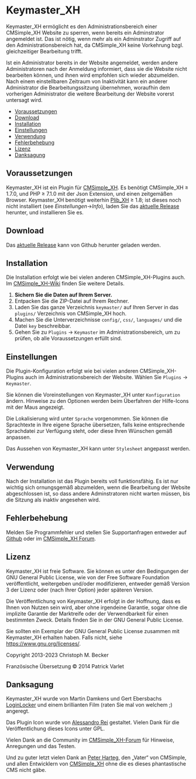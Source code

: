 # Keymaster_XH

Keymaster_XH ermöglicht es den Administrationsbereich einer
CMSimple_XH Website zu sperren, wenn bereits ein Adminstrator
angemeldet ist. Das ist nötig, wenn mehr als ein Adminstrator Zugriff
auf den Administrationsbereich hat, da CMSimple_XH keine
Vorkehrung bzgl. gleichzeitiger Bearbeitung trifft.

Ist ein Administrator bereits in der Website angemeldet,
werden andere Administratoren nach der Anmeldung informiert,
dass sie die Website nicht bearbeiten können, und ihnen wird empfohlen
sich wieder abzumelden.
Nach einem einstellbaren Zeitraum von Inaktivität kann ein anderer
Administrator die Bearbeitungssitzung übernehmen, woraufhin dem vorherigen
Administrator die weitere Bearbeitung der Website vorerst untersagt wird.

- [Voraussetzungen](#voraussetzungen)
- [Download](#download)
- [Installation](#installation)
- [Einstellungen](#einstellungen)
- [Verwendung](#verwendung)
- [Fehlerbehebung](#fehlerbehebung)
- [Lizenz](#lizenz)
- [Danksagung](#danksagung)

## Voraussetzungen

Keymaster_XH ist ein Plugin für [CMSimple_XH](https://cmsimple-xh.org/de/).
Es benötigt CMSimple_XH ≥ 1.7.0,
und PHP ≥ 7.1.0 mit der Json Extension, und einen zeitgemäßen Browser.
Keymaster_XH benötigt weiterhin [Plib_XH](https://github.com/cmb69/plib_xh) ≥ 1.8;
ist dieses noch nicht installiert (see *Einstellungen*→*Info*),
laden Sie das [aktuelle Release](https://github.com/cmb69/plib_xh/releases/latest)
herunter, und installieren Sie es.


## Download

Das [aktuelle Release](https://github.com/cmb69/keymaster_xh/releases/latest)
kann von Github herunter geladen werden.

## Installation

Die Installation erfolgt wie bei vielen anderen
CMSimple_XH-Plugins auch. Im
[CMSimple_XH-Wiki](https://wiki.cmsimple-xh.org/doku.php/de:installation#plugins)
finden Sie weitere Details.

1. **Sichern Sie die Daten auf Ihrem Server.**
1. Entpacken Sie die ZIP-Datei auf Ihrem Rechner.
1. Laden Sie das ganze Verzeichnis `keymaster/` auf Ihren Server in das
   `plugins/` Verzeichnis von CMSimple_XH  hoch.
1. Machen Sie die Unterverzeichnisse `config/`, `css/`, `languages/`
   und die Datei `key` beschreibbar.
1. Gehen Sie zu `Plugins` → `Keymaster` im Administrationsbereich,
   um zu prüfen, ob alle Voraussetzungen erfüllt sind.

## Einstellungen

Die Plugin-Konfiguration erfolgt wie bei vielen anderen
CMSimple_XH-Plugins auch im Administrationsbereich der Website.
Wählen Sie `Plugins` → `Keymaster`.

Sie können die Voreinstellungen von Keymaster_XH unter
`Konfiguration` ändern. Hinweise zu den Optionen werden beim
Überfahren der Hilfe-Icons mit der Maus angezeigt.

Die Lokalisierung wird unter `Sprache` vorgenommen. Sie können die
Sprachtexte in Ihre eigene Sprache übersetzen, falls keine
entsprechende Sprachdatei zur Verfügung steht, oder diese Ihren
Wünschen gemäß anpassen.

Das Aussehen von Keymaster_XH kann unter `Stylesheet` angepasst werden.

## Verwendung

Nach der Installation ist das Plugin bereits voll funktionsfähig.
Es ist nur wichtig sich ornungsgemäß abzumelden, wenn die Bearbeitung
der Website abgeschlossen ist, so dass andere Adminstratoren nicht
warten müssen, bis die Sitzung als inaktiv angesehen wird.

## Fehlerbehebung

Melden Sie Programmfehler und stellen Sie Supportanfragen entweder auf
[Github](https://github.com/cmb69/keymaster_xh/issues) oder im
[CMSimple_XH Forum](https://cmsimpleforum.com/).

## Lizenz

Keymaster_XH ist freie Software. Sie können es unter den Bedingungen der
GNU General Public License, wie von der Free Software Foundation
veröffentlicht, weitergeben und/oder modifizieren, entweder gemäß
Version 3 der Lizenz oder (nach Ihrer Option) jeder späteren Version.

Die Veröffentlichung von Keymaster_XH erfolgt in der Hoffnung, dass es
Ihnen von Nutzen sein wird, aber ohne irgendeine Garantie, sogar ohne
die implizite Garantie der Marktreife oder der Verwendbarkeit für einen
bestimmten Zweck. Details finden Sie in der GNU General Public License.

Sie sollten ein Exemplar der GNU General Public License zusammen mit
Keymaster_XH erhalten haben. Falls nicht, siehe <https://www.gnu.org/licenses/>.

Copyright 2013-2023 Christoph M. Becker

Französische Übersetzung © 2014 Patrick Varlet

## Danksagung

Keymaster_XH wurde von Martin Damkens und Gert Ebersbachs
[LoginLocker](https://ge-webdesign.de/cmsimpleplugins/?Eigene_Plugins___LoginLocker)
und einem brillianten Film (raten Sie mal von welchem ;) angeregt.

Das Plugin Icon wurde von [Alessandro Rei](http://www.mentalrey.it/) gestaltet.
Vielen Dank für die Veröffentlichung dieses Icons unter GPL.

Vielen Dank an die Community im
[CMSimple_XH-Forum](https://www.cmsimpleforum.com/) für Hinweise,
Anregungen und das Testen.

Und zu guter letzt vielen Dank an [Peter Harteg](https://www.harteg.dk/),
den „Vater“ von CMSimple, und allen Entwicklern von [CMSimple_XH](https://www.cmsimple-xh.org/de/)
ohne die es dieses phantastische CMS nicht gäbe.
